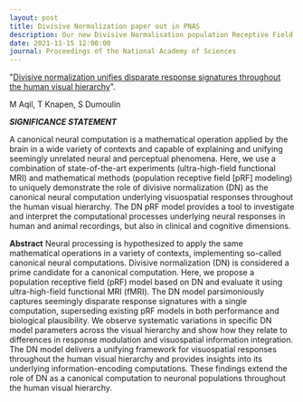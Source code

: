 ```yaml
---
layout: post
title: Divisive Normalization paper out in PNAS
description: Our new Divisive Normalisation population Receptive Field model explains responses throughout visual cortex. 
date: 2021-11-15 12:00:00
journal: Proceedings of the National Academy of Sciences
---
```


"<a href="https://doi.org/10.1073/pnas.2108713118" target="_blank" alt="Divisive normalization unifies disparate response signatures throughout the human visual hierarchy" >Divisive normalization unifies disparate response signatures throughout the human visual hierarchy</a>".

M Aqil, T Knapen, S Dumoulin

***SIGNIFICANCE STATEMENT***

A canonical neural computation is a mathematical operation applied by the brain in a wide variety of contexts and capable of explaining and unifying seemingly unrelated neural and perceptual phenomena. Here, we use a combination of state-of-the-art experiments (ultra-high-field functional MRI) and mathematical methods (population receptive field [pRF] modeling) to uniquely demonstrate the role of divisive normalization (DN) as the canonical neural computation underlying visuospatial responses throughout the human visual hierarchy. The DN pRF model provides a tool to investigate and interpret the computational processes underlying neural responses in human and animal recordings, but also in clinical and cognitive dimensions.

**Abstract** Neural processing is hypothesized to apply the same mathematical operations in a variety of contexts, implementing so-called canonical neural computations. Divisive normalization (DN) is considered a prime candidate for a canonical computation. Here, we propose a population receptive field (pRF) model based on DN and evaluate it using ultra-high-field functional MRI (fMRI). The DN model parsimoniously captures seemingly disparate response signatures with a single computation, superseding existing pRF models in both performance and biological plausibility. We observe systematic variations in specific DN model parameters across the visual hierarchy and show how they relate to differences in response modulation and visuospatial information integration. The DN model delivers a unifying framework for visuospatial responses throughout the human visual hierarchy and provides insights into its underlying information-encoding computations. These findings extend the role of DN as a canonical computation to neuronal populations throughout the human visual hierarchy.


